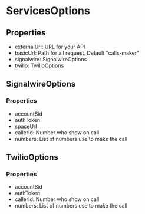 # ServicesOptions

## Properties
- externalUrl: URL for your API
- basicUrl: Path for all request. Default "calls-maker"
- signalwire: SignalwireOptions
- twilio: TwilioOptions


## SignalwireOptions
### Properties
- accountSid
- authToken
- spaceUrl
- callerId: Number who show on call
- numbers: List of numbers use to make the call

## TwilioOptions
### Properties
- accountSid
- authToken
- callerId: Number who show on call
- numbers: List of numbers use to make the call